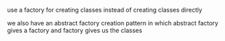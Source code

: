 use a factory for creating classes
instead of creating classes directly


we also have an abstract factory creation pattern in which 
abstract factory gives a factory and factory gives us the classes 